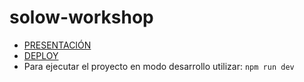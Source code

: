 # solow-workshop

- [PRESENTACIÓN](https://docs.google.com/presentation/d/1mSlQM9fWulZmrglFxNjKaX-GnKCeikJ29w6k6jTbDXk/edit#slide=id.g2587d763e49_0_0)
- [DEPLOY](https://solow-workshop.vercel.app/)
- Para ejecutar el proyecto en modo desarrollo utilizar: `npm run dev`
